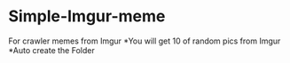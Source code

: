 # Simple-Imgur-meme
For crawler memes from Imgur
*You will get 10 of random pics from Imgur
*Auto create the Folder

